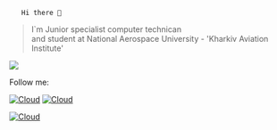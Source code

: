  
       Hi there 👋

>I`m Junior specialist computer technican        
>       and
>   student at National Aerospace University - 'Kharkiv Aviation Institute'



![](https://image.freepik.com/free-vector/human-evolution-of-monkey-to-modern-man-programmer-computer-user-isolated-on-white_33099-1593.jpg)




Follow me:


[![Cloud](https://img.shields.io/badge/instagram-ffffff?style=social&logo=instagram)](https://www.instagram.com/a.nanass.s/)
    [![Cloud](https://img.shields.io/badge/Telegram-ffffff?style=social&logo=telegram)](https://t.me/a_nanass_s)

[![Cloud](https://img.shields.io/badge/linkedin-blue?style=social&logo=linkedin)](https://www.linkedin.com/in/alexandr-anastasiev-835725207/)
